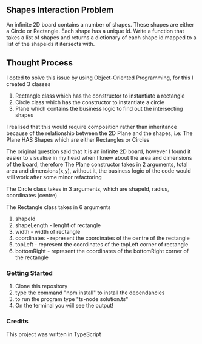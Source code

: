 ## Shapes Interaction Problem
An infinite 2D board contains a number of shapes. These shapes are either a Circle or Rectangle. Each shape has a unique Id. Write a function that takes a list of shapes and returns a dictionary of each shape id mapped to a list of the shapeids it itersects with.

## Thought Process
I opted to solve this issue by using Object-Oriented Programming, for this I created 3 classes
1) Rectangle class which has the constructor to instantiate a rectangle
2) Circle class which has the constructor to instantiate a circle
3) Plane which contains the business logic to find out the intersecting shapes

I realised that this would require composition rather than inheritance because of the relationship between the 2D Plane and the shapes, i.e: The Plane HAS Shapes which are either Rectangles or Circles

The original question said that it is an infinite 2D board, however I found it easier to visualise in my head when I knew about the area and dimensions of the board, therefore The Plane constructor takes in 2 arguments, total area and dimensions(x,y), without it, the business logic of the code would still work after some minor refactoring

The Circle class takes in 3 arguments, which are shapeId, radius, coordinates (centre)

The Rectangle class takes in 6 arguments
1) shapeId
2) shapeLength - lenght of rectangle
3) width - width of rectangle
4) coordinates - represent the coordinates of the centre of the rectangle
5) topLeft - represent the coordinates of the topLeft corner of rectangle
6) bottomRight - represent the coordinates of the bottomRight corner of the rectangle





### Getting Started
1) Clone this repository
2) type the command "npm install" to install the dependancies
3) to run the program type "ts-node solution.ts"
4) On the terminal you will see the output!

### Credits
This project was written in TypeScript




